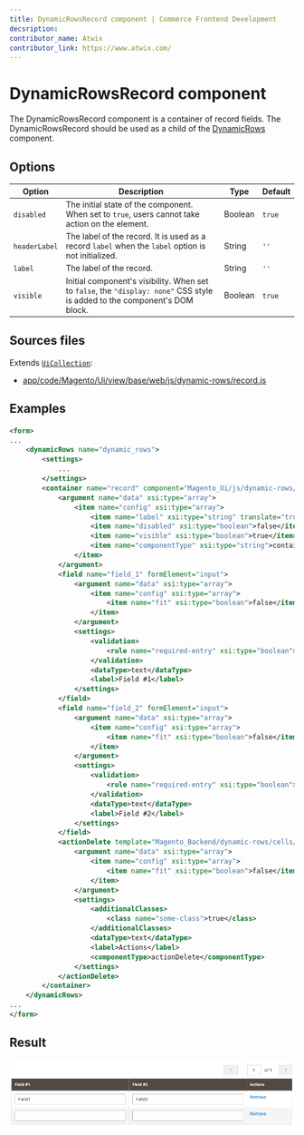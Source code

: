 ```yaml
---
title: DynamicRowsRecord component | Commerce Frontend Development
decsription:
contributor_name: Atwix
contributor_link: https://www.atwix.com/
---
```


# DynamicRowsRecord component

The DynamicRowsRecord component is a container of record fields. The DynamicRowsRecord should be used as a child of the [DynamicRows](dynamicrows.html) component.

## Options

| Option | Description | Type | Default |
| --- | --- | --- | --- |
| `disabled` | The initial state of the component. When set to `true`, users cannot take action on the element. | Boolean | `true` |
| `headerLabel` | The label of the record. It is used as a record `label` when the `label` option is not initialized. | String | `''` |
| `label` | The label of the record. | String | `''` |
| `visible` | Initial component's visibility. When set to `false`, the `"display: none"` CSS style is added to the component's DOM block. | Boolean | `true` |

## Sources files

Extends [`UiCollection`](concepts/collection.md):

-  [app/code/Magento/Ui/view/base/web/js/dynamic-rows/record.js](https://github.com/magento/magento2/blob/2.4/app/code/Magento/Ui/view/base/web/js/dynamic-rows/record.js)

## Examples

```xml
<form>
...
    <dynamicRows name="dynamic_rows">
        <settings>
            ...
        </settings>
        <container name="record" component="Magento_Ui/js/dynamic-rows/record">
            <argument name="data" xsi:type="array">
                <item name="config" xsi:type="array">
                    <item name="label" xsi:type="string" translate="true">Record Example</item>
                    <item name="disabled" xsi:type="boolean">false</item>
                    <item name="visible" xsi:type="boolean">true</item>
                    <item name="componentType" xsi:type="string">container</item>
                </item>
            </argument>
            <field name="field_1" formElement="input">
                <argument name="data" xsi:type="array">
                    <item name="config" xsi:type="array">
                        <item name="fit" xsi:type="boolean">false</item>
                    </item>
                </argument>
                <settings>
                    <validation>
                        <rule name="required-entry" xsi:type="boolean">true</rule>
                    </validation>
                    <dataType>text</dataType>
                    <label>Field #1</label>
                </settings>
            </field>
            <field name="field_2" formElement="input">
                <argument name="data" xsi:type="array">
                    <item name="config" xsi:type="array">
                        <item name="fit" xsi:type="boolean">false</item>
                    </item>
                </argument>
                <settings>
                    <validation>
                        <rule name="required-entry" xsi:type="boolean">true</rule>
                    </validation>
                    <dataType>text</dataType>
                    <label>Field #2</label>
                </settings>
            </field>
            <actionDelete template="Magento_Backend/dynamic-rows/cells/action-delete">
                <argument name="data" xsi:type="array">
                    <item name="config" xsi:type="array">
                        <item name="fit" xsi:type="boolean">false</item>
                    </item>
                </argument>
                <settings>
                    <additionalClasses>
                        <class name="some-class">true</class>
                    </additionalClasses>
                    <dataType>text</dataType>
                    <label>Actions</label>
                    <componentType>actionDelete</componentType>
                </settings>
            </actionDelete>
        </container>
    </dynamicRows>
...
</form>
```

## Result

![DynamicRows Component with Record Component example](../_images/ui-components/dynamicrows-record-result.png)
